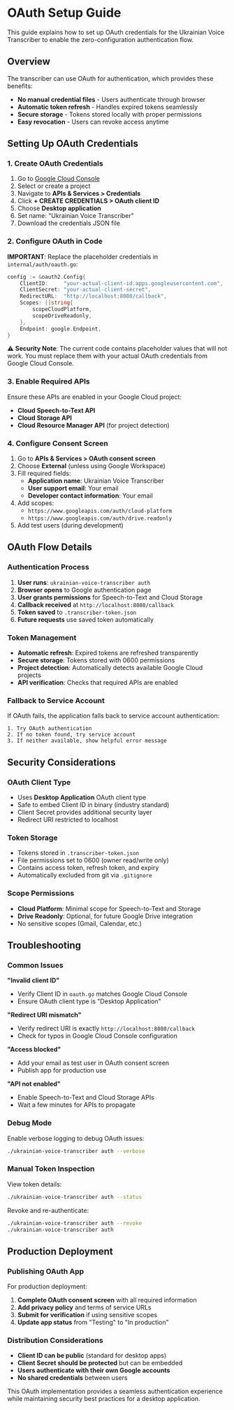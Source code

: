 # OAuth Setup Guide

This guide explains how to set up OAuth credentials for the Ukrainian Voice Transcriber to enable the zero-configuration authentication flow.

## Overview

The transcriber can use OAuth for authentication, which provides these benefits:
- **No manual credential files** - Users authenticate through browser
- **Automatic token refresh** - Handles expired tokens seamlessly  
- **Secure storage** - Tokens stored locally with proper permissions
- **Easy revocation** - Users can revoke access anytime

## Setting Up OAuth Credentials

### 1. Create OAuth Credentials

1. Go to [Google Cloud Console](https://console.cloud.google.com/)
2. Select or create a project
3. Navigate to **APIs & Services > Credentials**
4. Click **+ CREATE CREDENTIALS > OAuth client ID**
5. Choose **Desktop application**
6. Set name: "Ukrainian Voice Transcriber"
7. Download the credentials JSON file

### 2. Configure OAuth in Code

**IMPORTANT**: Replace the placeholder credentials in `internal/auth/oauth.go`:

```go
config := &oauth2.Config{
    ClientID:     "your-actual-client-id.apps.googleusercontent.com",
    ClientSecret: "your-actual-client-secret", 
    RedirectURL:  "http://localhost:8080/callback",
    Scopes: []string{
        scopeCloudPlatform,
        scopeDriveReadonly,
    },
    Endpoint: google.Endpoint,
}
```

⚠️ **Security Note**: The current code contains placeholder values that will not work. You must replace them with your actual OAuth credentials from Google Cloud Console.

### 3. Enable Required APIs

Ensure these APIs are enabled in your Google Cloud project:
- **Cloud Speech-to-Text API**
- **Cloud Storage API** 
- **Cloud Resource Manager API** (for project detection)

### 4. Configure Consent Screen

1. Go to **APIs & Services > OAuth consent screen**
2. Choose **External** (unless using Google Workspace)
3. Fill required fields:
   - **Application name**: Ukrainian Voice Transcriber
   - **User support email**: Your email
   - **Developer contact information**: Your email
4. Add scopes:
   - `https://www.googleapis.com/auth/cloud-platform`
   - `https://www.googleapis.com/auth/drive.readonly`
5. Add test users (during development)

## OAuth Flow Details

### Authentication Process

1. **User runs**: `ukrainian-voice-transcriber auth`
2. **Browser opens** to Google authentication page
3. **User grants permissions** for Speech-to-Text and Cloud Storage
4. **Callback received** at `http://localhost:8080/callback`
5. **Token saved** to `.transcriber-token.json`
6. **Future requests** use saved token automatically

### Token Management

- **Automatic refresh**: Expired tokens are refreshed transparently
- **Secure storage**: Tokens stored with 0600 permissions
- **Project detection**: Automatically detects available Google Cloud projects
- **API verification**: Checks that required APIs are enabled

### Fallback to Service Account

If OAuth fails, the application falls back to service account authentication:

```
1. Try OAuth authentication
2. If no token found, try service account
3. If neither available, show helpful error message
```

## Security Considerations

### OAuth Client Type

- Uses **Desktop Application** OAuth client type
- Safe to embed Client ID in binary (industry standard)
- Client Secret provides additional security layer
- Redirect URI restricted to localhost

### Token Storage

- Tokens stored in `.transcriber-token.json`
- File permissions set to 0600 (owner read/write only)
- Contains access token, refresh token, and expiry
- Automatically excluded from git via `.gitignore`

### Scope Permissions

- **Cloud Platform**: Minimal scope for Speech-to-Text and Storage
- **Drive Readonly**: Optional, for future Google Drive integration
- No sensitive scopes (Gmail, Calendar, etc.)

## Troubleshooting

### Common Issues

**"Invalid client ID"**
- Verify Client ID in `oauth.go` matches Google Cloud Console
- Ensure OAuth client type is "Desktop Application"

**"Redirect URI mismatch"**
- Verify redirect URI is exactly `http://localhost:8080/callback`
- Check for typos in Google Cloud Console configuration

**"Access blocked"**
- Add your email as test user in OAuth consent screen
- Publish app for production use

**"API not enabled"**
- Enable Speech-to-Text and Cloud Storage APIs
- Wait a few minutes for APIs to propagate

### Debug Mode

Enable verbose logging to debug OAuth issues:

```bash
./ukrainian-voice-transcriber auth --verbose
```

### Manual Token Inspection

View token details:

```bash
./ukrainian-voice-transcriber auth --status
```

Revoke and re-authenticate:

```bash
./ukrainian-voice-transcriber auth --revoke
./ukrainian-voice-transcriber auth
```

## Production Deployment

### Publishing OAuth App

For production deployment:

1. **Complete OAuth consent screen** with all required information
2. **Add privacy policy** and terms of service URLs
3. **Submit for verification** if using sensitive scopes
4. **Update app status** from "Testing" to "In production"

### Distribution Considerations

- **Client ID can be public** (standard for desktop apps)
- **Client Secret should be protected** but can be embedded
- **Users authenticate with their own Google accounts**
- **No shared credentials** between users

This OAuth implementation provides a seamless authentication experience while maintaining security best practices for a desktop application.